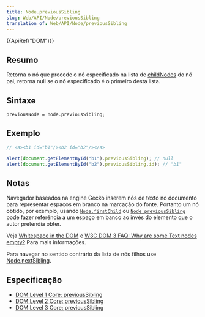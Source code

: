 ```yaml
---
title: Node.previousSibling
slug: Web/API/Node/previousSibling
translation_of: Web/API/Node/previousSibling
---
```

{{ApiRef("DOM")}}

## Resumo

Retorna o nó que precede o nó especificado na lista de [childNodes](/pt-BR/docs/Web/API/Node.childNodes) do nó pai, retorna null se o nó especificado é o primeiro desta lista.

## Sintaxe

```
previousNode = node.previousSibling;
```

## Exemplo

```js
// <a><b1 id="b1"/><b2 id="b2"/></a>

alert(document.getElementById("b1").previousSibling); // null
alert(document.getElementById("b2").previousSibling.id); // "b1"
```

## Notas

Navegador baseados na engine Gecko inserem nós de texto no documento para representar espaços em branco na marcação do fonte.
Portanto um nó obtido, por exemplo, usando [`Node.firstChild`](/pt-BR/docs/Web/API/Node/firstChild) ou [`Node.previousSibling`](/pt-BR/docs/Web/API/Node/previousSibling) pode fazer referência a um
espaço em banco ao invés do elemento que o autor pretendia obter.

Veja [Whitespace in the DOM](/pt-BR/docs/Web/Guide/DOM/Whitespace_in_the_DOM) e
[W3C DOM 3 FAQ: Why are some Text nodes empty?](https://www.w3.org/DOM/faq.html#emptytext)
Para mais informações.

Para navegar no sentido contrário da lista de nós filhos use [Node.nextSibling](/pt-BR/docs/Web/API/Node.nextSibling).

## Especificação

- [DOM Level 1 Core: previousSibling](https://www.w3.org/TR/REC-DOM-Level-1/level-one-core.html#attribute-previousSibling)
- [DOM Level 2 Core: previousSibling](https://www.w3.org/TR/DOM-Level-2-Core/core.html#ID-640FB3C8)
- [DOM Level 3 Core: previousSibling](https://www.w3.org/TR/DOM-Level-3-Core/core.html#ID-640FB3C8)
